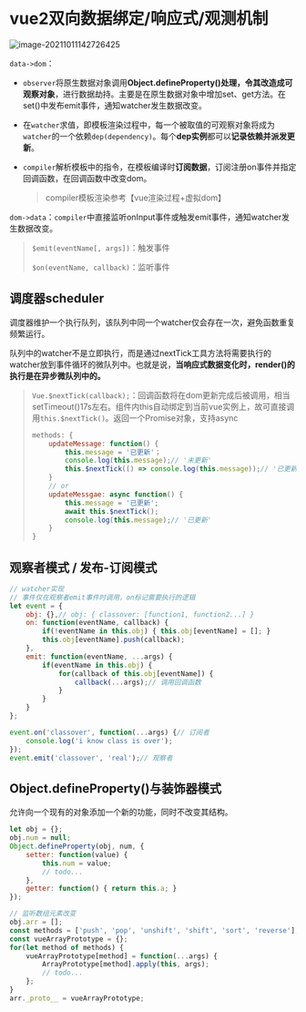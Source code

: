 # vue2双向数据绑定/响应式/观测机制

![image-20211011142726425](C:\Users\Administrator\AppData\Roaming\Typora\typora-user-images\image-20211011142726425.png)

`data->dom`：

- `observer`将原生数据对象调用**Object.defineProperty()**处理，令其改造成**可观察对象**，进行数据劫持。主要是在原生数据对象中增加set、get方法。在set()中发布emit事件，通知watcher发生数据改变。

- 在`watcher`求值，即模板渲染过程中，每一个被取值的可观察对象将成为`watcher`的一个依赖`dep(dependency)`。每个**dep实例**都可以**记录依赖并派发更新**。

- `compiler`解析模板中的指令，在模板编译时**订阅数据**，订阅注册on事件并指定回调函数，在回调函数中改变dom。

  > compiler模板渲染参考【vue渲染过程+虚拟dom】

`dom->data`：`compiler`中直接监听onInput事件或触发emit事件，通知watcher发生数据改变。

> `$emit(eventName[, args])`：触发事件
>
> `$on(eventName, callback)`：监听事件

## 调度器scheduler

调度器维护一个执行队列，该队列中同一个watcher仅会存在一次，避免函数重复频繁运行。

队列中的watcher不是立即执行，而是通过nextTick工具方法将需要执行的watcher放到事件循环的微队列中。也就是说，**当响应式数据变化时，render()的执行是在异步微队列中的。**

> `Vue.$nextTick(callback);`：回调函数将在dom更新完成后被调用，相当setTimeout()17s左右。组件内this自动绑定到当前vue实例上，故可直接调用`this.$nextTick()`。返回一个Promise对象，支持async
>
> ```js
> methods: {
>     updateMessage: function() {
>         this.message = '已更新'；
>         console.log(this.message);// '未更新'
>         this.$nextTick(() => console.log(this.message));// '已更新'
>     }
>     // or
>     updateMessgae: async function() {
>         this.message = '已更新';
>         await this.$nextTick();
>         console.log(this.message);// '已更新'
>     }
> }
> ```
>
> 

## 观察者模式 / 发布-订阅模式

```js
// watcher实现
// 事件仅在观察者emit事件时调用，on标记需要执行的逻辑
let event = {
    obj: {},// obj: { classover: [function1, function2...] }
    on: function(eventName, callback) {
        if(!eventName in this.obj) { this.obj[eventName] = []; }
        this.obj[eventName].push(callback);
    },
    emit: function(eventName, ...args) {
        if(eventName in this.obj) {
            for(callback of this.obj[eventName]) {
                callback(...args);// 调用回调函数
            }
        }
    }
};

event.on('classover', function(...args) {// 订阅者
    console.log('i know class is over');
});
event.emit('classover', 'real');// 观察者
```

## Object.defineProperty()与装饰器模式

允许向一个现有的对象添加一个新的功能，同时不改变其结构。

```js
let obj = {};
obj.num = null;
Object.defineProperty(obj, num, {
    setter: function(value) {
        this.num = value;
        // todo...
    },
    getter: function() { return this.a; }
});

// 监听数组元素改变
obj.arr = [];
const methods = ['push', 'pop', 'unshift', 'shift', 'sort', 'reverse'];
const vueArrayPrototype = {};
for(let method of methods) {
    vueArrayPrototype[method] = function(...args) {
        ArrayPrototype[method].apply(this, args);
        // todo...
    };
}
arr._proto__ = vueArrayPrototype;
```

